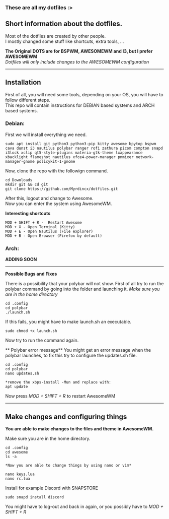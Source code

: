 ### These are all my dotfiles :>

## Short information about the dotfiles.

Most of the dotfiles are created by other people.\
I mostly changed some stuff like shortcuts, extra tools, ...

**The Original DOTS are for BSPWM, AWESOMEWM and I3, but I prefer AWESOMEWM**\
*Dotfiles will only include changes to the AWESOMEWM configuration*

---

## Installation

First of all, you will need some tools, depending on your OS, you will have to follow different steps.\
This repo will contain instructions for DEBIAN based systems and ARCH based systems.



### Debian:
First we will install everything we need.

```
sudo apt install git python3 python3-pip kitty awesome bpytop bspwm cava dunst i3 nautilus polybar ranger rofi zathura picom compton snapd i3lock xclip qt5-style-plugins materia-gtk-theme lxappearance xbacklight flameshot nautilus xfce4-power-manager pnmixer network-manager-gnome policykit-1-gnome 

```
Now, clone the repo with the followign command.

```
cd Downloads
mkdir git && cd git
git clone https://github.com/Myrdincx/dotfiles.git
```

After this, logout and change to Awesome.\
Now you can enter the system using AwesomeWM. 

**Interesting shortcuts**
```
MOD + SHIFT + R -  Restart Awesome
MOD + X - Open Terminal (Kitty)
MOD + E - Open Nautilus (File explorer)
MOD + B - Open Browser (Firefox by default)
```

### Arch:

**ADDING SOON**

---

**Possible Bugs and Fixes**

There is a possibility that your polybar will not show.
First of all try to run the polybar command by going into the folder and launching it.
*Make sure you are in the home directory*

```
cd .config
cd polybar
./launch.sh
```
If this fails, you might have to make launch.sh an executable.
```
sudo chmod +x launch.sh
```
Now try to run the command again.

** Polybar error message**
You might get an error message when the polybar launches, to fix this try to configure the updates.sh file.
```
cd .config
cd polybar
nano updates.sh

*remove the xbps-install -Mun and replace with:
apt update
```
Now press *MOD + SHIFT + R* to restart AwesomeWM

---

## Make changes and configuring things

**You are able to make changes to the files and theme in AwesomeWM.**

Make sure you are in the home directory.

```
cd .config
cd awesome
ls -a

*Now you are able to change things by using nano or vim*

nano keys.lua
nano rc.lua
```

Install for example Discord with SNAPSTORE
```
sudo snapd install discord
```
You might have to log-out and back in again, or you possibly have to *MOD + SHIFT + R*

